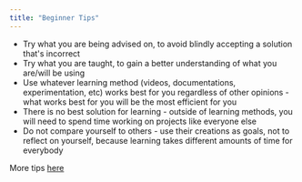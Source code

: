 ```yaml
---
title: "Beginner Tips"
---
```


-   Try what you are being advised on, to avoid blindly accepting a solution that's incorrect
-   Try what you are taught, to gain a better understanding of what you are/will be using
-   Use whatever learning method (videos, documentations, experimentation, etc) works best for you regardless of other opinions - what works best for you will be the most efficient for you
-   There is no best solution for learning - outside of learning methods, you will need to spend time working on projects like everyone else
-   Do not compare yourself to others - use their creations as goals, not to reflect on yourself, because learning takes different amounts of time for everybody

More tips [here](https://haotian2006.github.io/RbxDocs/Fixing%20Errors/)
